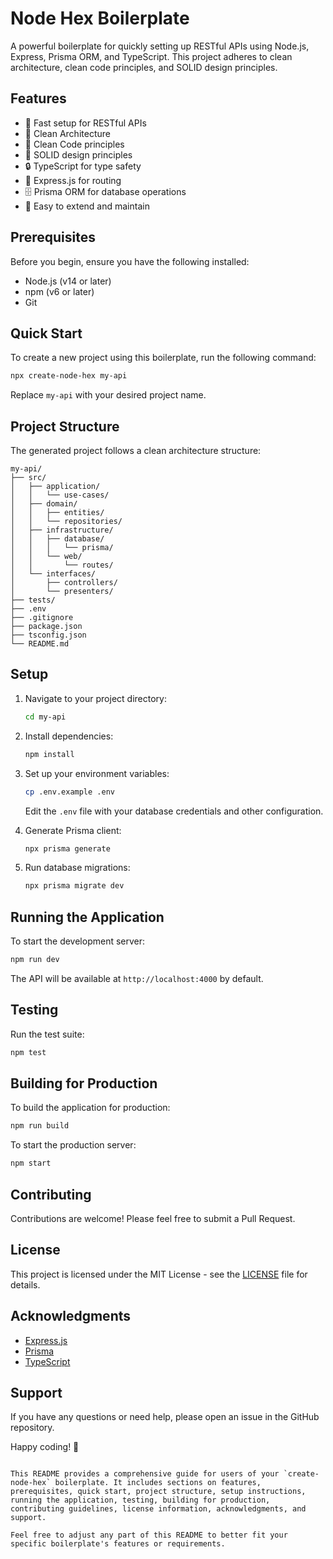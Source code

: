 # Node Hex Boilerplate

A powerful boilerplate for quickly setting up RESTful APIs using Node.js, Express, Prisma ORM, and TypeScript. This project adheres to clean architecture, clean code principles, and SOLID design principles.

## Features

- 🚀 Fast setup for RESTful APIs
- 🧱 Clean Architecture
- 🧼 Clean Code principles
- 🔧 SOLID design principles
- 🔒 TypeScript for type safety
- 🚂 Express.js for routing
- 🗄️ Prisma ORM for database operations
- 🔄 Easy to extend and maintain

## Prerequisites

Before you begin, ensure you have the following installed:
- Node.js (v14 or later)
- npm (v6 or later)
- Git

## Quick Start

To create a new project using this boilerplate, run the following command:

```bash
npx create-node-hex my-api
```

Replace `my-api` with your desired project name.

## Project Structure

The generated project follows a clean architecture structure:

```
my-api/
├── src/
│   ├── application/
│   │   └── use-cases/
│   ├── domain/
│   │   ├── entities/
│   │   └── repositories/
│   ├── infrastructure/
│   │   ├── database/
│   │   │   └── prisma/
│   │   └── web/
│   │       └── routes/
│   └── interfaces/
│       ├── controllers/
│       └── presenters/
├── tests/
├── .env
├── .gitignore
├── package.json
├── tsconfig.json
└── README.md
```

## Setup

1. Navigate to your project directory:
   ```bash
   cd my-api
   ```

2. Install dependencies:
   ```bash
   npm install
   ```

3. Set up your environment variables:
   ```bash
   cp .env.example .env
   ```
   Edit the `.env` file with your database credentials and other configuration.

4. Generate Prisma client:
   ```bash
   npx prisma generate
   ```

5. Run database migrations:
   ```bash
   npx prisma migrate dev
   ```

## Running the Application

To start the development server:

```bash
npm run dev
```

The API will be available at `http://localhost:4000` by default.

## Testing

Run the test suite:

```bash
npm test
```

## Building for Production

To build the application for production:

```bash
npm run build
```

To start the production server:

```bash
npm start
```

## Contributing

Contributions are welcome! Please feel free to submit a Pull Request.

## License

This project is licensed under the MIT License - see the [LICENSE](LICENSE) file for details.

## Acknowledgments

- [Express.js](https://expressjs.com/)
- [Prisma](https://www.prisma.io/)
- [TypeScript](https://www.typescriptlang.org/)

## Support

If you have any questions or need help, please open an issue in the GitHub repository.

Happy coding! 🚀
```

This README provides a comprehensive guide for users of your `create-node-hex` boilerplate. It includes sections on features, prerequisites, quick start, project structure, setup instructions, running the application, testing, building for production, contributing guidelines, license information, acknowledgments, and support.

Feel free to adjust any part of this README to better fit your specific boilerplate's features or requirements.
